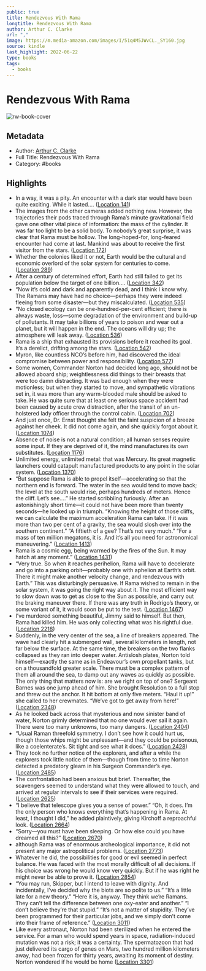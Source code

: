 ```yaml
---
public: true
title: Rendezvous With Rama
longtitle: Rendezvous With Rama
author: Arthur C. Clarke
url: ","
image: https://m.media-amazon.com/images/I/51q4M5JWvCL._SY160.jpg
source: kindle
last_highlight: 2022-06-22
type: books
tags:
  - books
---
```

# Rendezvous With Rama

![rw-book-cover](https://m.media-amazon.com/images/I/51q4M5JWvCL._SY160.jpg)

## Metadata
- Author: [Arthur C. Clarke](Arthur%20C.%20Clarke.md)
- Full Title: Rendezvous With Rama
- Category: #books

## Highlights
- In a way, it was a pity. An encounter with a dark star would have been quite exciting. While it lasted…. ([Location 141](https://readwise.io/to_kindle?action=open&asin=B07XD75HGV&location=141))
- The images from the other cameras added nothing new. However, the trajectories their pods traced through Rama’s minute gravitational field gave one other vital piece of information: the mass of the cylinder. It was far too light to be a solid body. To nobody’s great surprise, it was clear that Rama must be hollow. The long-hoped-for, long-feared encounter had come at last. Mankind was about to receive the first visitor from the stars. ([Location 172](https://readwise.io/to_kindle?action=open&asin=B07XD75HGV&location=172))
- Whether the colonies liked it or not, Earth would be the cultural and economic overlord of the solar system for centuries to come. ([Location 289](https://readwise.io/to_kindle?action=open&asin=B07XD75HGV&location=289))
- After a century of determined effort, Earth had still failed to get its population below the target of one billion…. ([Location 342](https://readwise.io/to_kindle?action=open&asin=B07XD75HGV&location=342))
- “Now it’s cold and dark and apparently dead, and I think I know why. The Ramans may have had no choice—perhaps they were indeed fleeing from some disaster—but they miscalculated. ([Location 535](https://readwise.io/to_kindle?action=open&asin=B07XD75HGV&location=535))
- “No closed ecology can be one-hundred-per-cent efficient; there is always waste, loss—some degradation of the environment and build-up of pollutants. It may take billions of years to poison and wear out a planet, but it will happen in the end. The oceans will dry up; the atmosphere will leak away. ([Location 536](https://readwise.io/to_kindle?action=open&asin=B07XD75HGV&location=536))
- Rama is a ship that exhausted its provisions before it reached its goal. It’s a derelict, drifting among the stars. ([Location 542](https://readwise.io/to_kindle?action=open&asin=B07XD75HGV&location=542))
- Myron, like countless NCO’s before him, had discovered the ideal compromise between power and responsibility. ([Location 577](https://readwise.io/to_kindle?action=open&asin=B07XD75HGV&location=577))
- Some women, Commander Norton had decided long ago, should not be allowed aboard ship; weightlessness did things to their breasts that were too damn distracting. It was bad enough when they were motionless; but when they started to move, and sympathetic vibrations set in, it was more than any warm-blooded male should be asked to take. He was quite sure that at least one serious space accident had been caused by acute crew distraction, after the transit of an un-holstered lady officer through the control cabin. ([Location 702](https://readwise.io/to_kindle?action=open&asin=B07XD75HGV&location=702))
- And just once, Dr. Ernst thought she felt the faint suspicion of a breeze against her cheek. It did not come again, and she quickly forgot about it. ([Location 1074](https://readwise.io/to_kindle?action=open&asin=B07XD75HGV&location=1074))
- Absence of noise is not a natural condition; all human senses require some input. If they are deprived of it, the mind manufactures its own substitutes. ([Location 1176](https://readwise.io/to_kindle?action=open&asin=B07XD75HGV&location=1176))
- Unlimited energy, unlimited metal: that was Mercury. Its great magnetic launchers could catapult manufactured products to any point in the solar system. ([Location 1370](https://readwise.io/to_kindle?action=open&asin=B07XD75HGV&location=1370))
- “But suppose Rama is able to propel itself—accelerating so that the northern end is forward. The water in the sea would tend to move back; the level at the south would rise, perhaps hundreds of meters. Hence the cliff. Let’s see….” He started scribbling furiously. After an astonishingly short time—it could not have been more than twenty seconds—he looked up in triumph. “Knowing the height of those cliffs, we can calculate the maximum acceleration Rama can take. If it was more than two per cent of a gravity, the sea would slosh over into the southern continent.” “A fiftieth of a gee? That’s not very much.” “For a mass of ten million megatons, it is. And it’s all you need for astronomical maneuvering.” ([Location 1413](https://readwise.io/to_kindle?action=open&asin=B07XD75HGV&location=1413))
- Rama is a cosmic egg, being warmed by the fires of the Sun. It may hatch at any moment.” ([Location 1431](https://readwise.io/to_kindle?action=open&asin=B07XD75HGV&location=1431))
- “Very true. So when it reaches perihelion, Rama will have to decelerate and go into a parking orbit—probably one with aphelion at Earth’s orbit. There it might make another velocity change, and rendezvous with Earth.” This was disturbingly persuasive. If Rama wished to remain in the solar system, it was going the right way about it. The most efficient way to slow down was to get as close to the Sun as possible, and carry out the braking maneuver there. If there was any truth in Rodrigo’s theory, or some variant of it, it would soon be put to the test. ([Location 1467](https://readwise.io/to_kindle?action=open&asin=B07XD75HGV&location=1467))
- I’ve murdered something beautiful, Jimmy said to himself. But then, Rama had killed him. He was only collecting what was his rightful due. ([Location 2218](https://readwise.io/to_kindle?action=open&asin=B07XD75HGV&location=2218))
- Suddenly, in the very center of the sea, a line of breakers appeared. The wave had clearly hit a submerged wall, several kilometers in length, not far below the surface. At the same time, the breakers on the two flanks collapsed as they ran into deeper water. Antislosh plates, Norton told himself—exactly the same as in Endeavour’s own propellant tanks, but on a thousandfold greater scale. There must be a complex pattern of them all around the sea, to damp out any waves as quickly as possible. The only thing that matters now is: are we right on top of one? Sergeant Barnes was one jump ahead of him. She brought Resolution to a full stop and threw out the anchor. It hit bottom at only five meters. “Haul it up!” she called to her crewmates. “We’ve got to get away from here!” ([Location 2348](https://readwise.io/to_kindle?action=open&asin=B07XD75HGV&location=2348))
- As he looked back across that mysterious and now sinister band of water, Norton grimly determined that no one would ever sail it again. There were too many unknowns, too many dangers. ([Location 2404](https://readwise.io/to_kindle?action=open&asin=B07XD75HGV&location=2404))
- “Usual Raman threefold symmetry. I don’t see how it could hurt us, though those whips might be unpleasant—and they could be poisonous, like a coelenterate’s. Sit tight and see what it does.” ([Location 2428](https://readwise.io/to_kindle?action=open&asin=B07XD75HGV&location=2428))
- They took no further notice of the explorers, and after a while the explorers took little notice of them—though from time to time Norton detected a predatory gleam in his Surgeon Commander’s eye. ([Location 2485](https://readwise.io/to_kindle?action=open&asin=B07XD75HGV&location=2485))
- The confrontation had been anxious but brief. Thereafter, the scavengers seemed to understand what they were allowed to touch, and arrived at regular intervals to see if their services were required. ([Location 2625](https://readwise.io/to_kindle?action=open&asin=B07XD75HGV&location=2625))
- “I believe that telescope gives you a sense of power.” “Oh, it does. I’m the only person who knows everything that’s happening in Rama. At least, I thought I did,” he added plaintively, giving Kirchoff a reproachful look. ([Location 2664](https://readwise.io/to_kindle?action=open&asin=B07XD75HGV&location=2664))
- “Sorry—you must have been sleeping. Or how else could you have dreamed all this?” ([Location 2670](https://readwise.io/to_kindle?action=open&asin=B07XD75HGV&location=2670))
- although Rama was of enormous archeological importance, it did not present any major astropolitical problems. ([Location 2773](https://readwise.io/to_kindle?action=open&asin=B07XD75HGV&location=2773))
- Whatever he did, the possibilities for good or evil seemed in perfect balance. He was faced with the most morally difficult of all decisions. If his choice was wrong he would know very quickly. But if he was right he might never be able to prove it. ([Location 2854](https://readwise.io/to_kindle?action=open&asin=B07XD75HGV&location=2854))
- “You may run, Skipper, but I intend to leave with dignity. And incidentally, I’ve decided why the biots are so polite to us.” “It’s a little late for a new theory.” “Here it is, anyway. They think we’re Ramans. They can’t tell the difference between one oxy-eater and another.” “I don’t believe they’re that stupid.” “It’s not a matter of stupidity. They’ve been programmed for their particular jobs, and we simply don’t come into their frame of reference.” ([Location 3011](https://readwise.io/to_kindle?action=open&asin=B07XD75HGV&location=3011))
- Like every astronaut, Norton had been sterilized when he entered the service. For a man who would spend years in space, radiation-induced mutation was not a risk; it was a certainty. The spermatozoon that had just delivered its cargo of genes on Mars, two hundred million kilometers away, had been frozen for thirty years, awaiting its moment of destiny. Norton wondered if he would be home ([Location 3301](https://readwise.io/to_kindle?action=open&asin=B07XD75HGV&location=3301))
